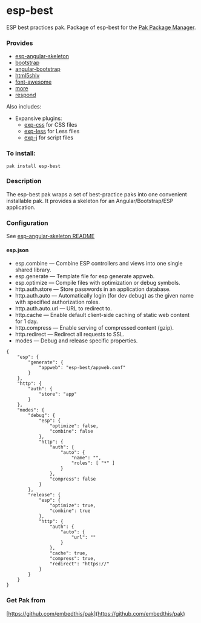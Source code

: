 esp-best
===

ESP best practices pak. Package of esp-best for the [Pak Package Manager](https://github.com/embedthis/pak).

### Provides

* [esp-angular-skeleton](https://github.com/embedthis/esp-angular-skeleton)
* [bootstrap](https://github.com/embedthis/bootstrap)
* [angular-bootstrap](https://github.com/embedthis/angular-bootstrap)
* [html5shiv](https://github.com/embedthis/html5shiv)
* [font-awesome](https://github.com/embedthis/font-awesome)
* [more](https://github.com/embedthis/more)
* [respond](https://github.com/embedthis/respond)

Also includes:
 * Expansive plugins:
    * [exp-css](https://github.com/embedthis/exp-css) for CSS files
    * [exp-less](https://github.com/embedthis/exp-less) for Less files
    * [exp-j](https://github.com/embedthis/exp-js) for script files

### To install:

    pak install esp-best

### Description

The esp-best pak wraps a set of best-practice paks into one convenient installable pak.
It provides a skeleton for an Angular/Bootstrap/ESP application.

### Configuration

See [esp-angular-skeleton README](https://github.com/embedthis/esp-angular-skeleton/tree/master/README.md)

#### esp.json

* esp.combine &mdash; Combine ESP controllers and views into one single shared library.
* esp.generate &mdash; Template file for esp generate appweb.
* esp.optimize &mdash; Compile files with optimization or debug symbols.
* http.auth.store &mdash; Store passwords in an application database.
* http.auth.auto &mdash; Automatically login (for dev debug) as the given name with specified authorization roles.
* http.auth.auto.url &mdash; URL to redirect to.
* http.cache &mdash; Enable default client-side caching of static web content for 1 day.
* http.compress &mdash; Enable serving of compressed content (gzip).
* http.redirect &mdash; Redirect all requests to SSL.
* modes &mdash; Debug and release specific properties.

```
{
    "esp": {
        "generate": {
            "appweb": "esp-best/appweb.conf"
        }
    },
    "http": {
        "auth": {
            "store": "app"
        }
    },
    "modes": {
        "debug": {
            "esp": {
                "optimize": false,
                "combine": false
            },
            "http": {
                "auth": {
                    "auto": {
                        "name": "",
                        "roles": [ "*" ]
                    }
                },
                "compress": false
            }
        },
        "release": {
            "esp": {
                "optimize": true,
                "combine": true
            },
            "http": {
                "auth": {
                    "auto": {
                        "url": ""
                    }
                },
                "cache": true,
                "compress": true,
                "redirect": "https://"
            }
        }
    }
}
```

### Get Pak from

[https://github.com/embedthis/pak](https://github.com/embedthis/pak)
